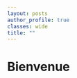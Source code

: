 ```yaml
---
layout: posts
author_profile: true
classes: wide
title: ""
---
```


# Bienvenue

<!-- <p>Ce blog est encore en cours de configuration ;)</p>{: .notice--warning .text-center} -->
